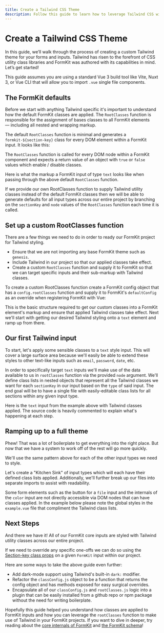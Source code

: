 ```yaml
---
title: Create a Tailwind CSS Theme
description: Follow this guide to learn how to leverage Tailwind CSS with your FormKit forms and inputs
---
```


# Create a Tailwind CSS Theme

In this guide, we’ll walk through the process of creating a custom Tailwind theme for your forms and inputs. Tailwind has risen to the forefront of CSS utility class libraries and FormKit was authored with its capabilities in mind. Let’s get started!

<callout type="tip" label="SFC Build tool">
This guide assumes you are using a standard Vue 3 build tool like Vite, Nuxt 3, or Vue CLI that will allow you to import <code>.vue</code> single file components.
</callout>

## The FormKit defaults

Before we start with anything Tailwind specific it's important to understand how the default FormKit classes are applied. The `RootClasses` function is responsible for the assignment of bases classes to all FormKit elements — including all nested and wrapping markup.

The default `RootClasses` function is minimal and generates a `formkit-${section-key}` class for every DOM element within a FormKit input. It looks like this:

<example
  file="/_content/examples/guides/tailwind-theme/default-root-classes/formkit.config.js"
  mode="editor"
  :editable="false">
</example>

The `RootClasses` function is called for every DOM node within a FormKit component and expects a return value of an object with `true` or `false` values which enable / disable classes.

Here is what the markup a FormKit input of type `text` looks like when passing through the above default `RootClasses` function.

<example
  file="/_content/examples/guides/tailwind-theme/default-root-classes/default-text-input.vue"
  tabs="html"
  layout="column">
</example>

If we provide our own RootClasses function to supply Tailwind utility classes instead of the default FormKit classes then we will be able to generate defaults for all input types across our entire project by branching on the `sectionKey` and `node` values of the `RootClasses` function each time it is called.

## Set up a custom RootClasses function

There are a few things we need to do in order to ready our FormKit project for Tailwind styling.

- Ensure that we are not importing any base FormKit theme such as `genesis`.
- Include Tailwind in our project so that our applied classes take effect.
- Create a custom `RootClasses` function and supply it to FormKit so that we can target specific inputs and their sub-markup with Tailwind classes.

To create a custom RootClasses function create a FormKit config object that has a `config.rootClasses` function and supply it to FormKit's `defaultConfig` as an override when registering FormKit with Vue:

<example
  :file="[
    '/_content/examples/guides/tailwind-theme/custom-root-classes/app.js',
    '/_content/examples/guides/tailwind-theme/custom-root-classes/formkit.config.js',
    '/_content/examples/guides/tailwind-theme/custom-root-classes/tailwind.config.js'
  ]"
  mode="editor"
  init-file-tab="app.js"
  :editable="false"></example>

This is the basic structure required to get our custom classes into a FormKit element's markup and ensure that applied Tailwind classes take effect. Next we'll start with getting our desired Tailwind styling onto a `text` element and ramp up from there.

## Our first Tailwind input

To start, let's apply some sensible classes to a `text` style input. This will cover a large surface area because we'll easily be able to extend these styles to other text-like inputs such as `email`, `password`, `date`, etc.

In order to specifically target `text` inputs we'll make use of the data available to us in `rootClasses` function via the provided `node` argument. We'll define class lists in nested objects that represent all the Tailwind classes we want for each `sectionKey` in our input based on the `type` of said input. The end goal will be to have a single file with easily-editable class lists for all sections within any given input type.

Here is the `text` input from the example above with Tailwind classes applied. The source code is heavily commented to explain what's happening at each step.

<example
  :file="[
    '/_content/examples/guides/tailwind-theme/tailwind-text-input/example.vue',
    '/_content/examples/guides/tailwind-theme/tailwind-text-input/formkit.config.js',
    '/_content/examples/guides/tailwind-theme/tailwind-text-input/rootClasses.js',
  ]"
  init-file-tab="rootClasses.js"
  css-framework="tailwind"
  layout="column"
  :editable="true"></example>

## Ramping up to a full theme

Phew! That was a lot of boilerplate to get everything into the right place. But now that we have a system to work off of the rest will go more quickly.

We'll use the same pattern above for each of the other input types we need to style.

Let's create a "Kitchen Sink" of input types which will each have their defined class lists applied. Additionally, we'll further break up our files into separate imports to assist with readability.

<callout type="warning" label="Tailwind and Pseudo-elements">
Some form elements such as the button for a <code>file</code> input and the internals of the <code>color</code> input are not directly accessible via DOM nodes that can have classes applied. In the example below please note the global styles in the <code>example.vue</code> file that compliment the Tailwind class lists.
</callout>

<example
  :file="[
    '/_content/examples/guides/tailwind-theme/tailwind-theme/example.vue',
    '/_content/examples/guides/tailwind-theme/tailwind-theme/formkit.config.js',
    '/_content/examples/guides/tailwind-theme/tailwind-theme/rootClasses.js',
    '/_content/examples/guides/tailwind-theme/tailwind-theme/classConfig.js',
  ]"
  init-file-tab="classConfig.js"
  css-framework="tailwind"
  layout="auto"
  :editable="true"></example>

## Next Steps

And there we have it! All of our FormKit core inputs are styled with Tailwind utility classes across our entire project.

If we need to override any specific one-offs we can do so using the [Section-key class props](/essentials/styling#section-key-class-props) on a given `FormKit` input within our project.

Here are some ways to take the above guide even further:

- Add dark-mode support using Tailwind's built-in `dark:` modifier.
- Refactor the `classConfig.js` object to be a function that returns the config object and has methods exposed for easy surgical overrides.
- Encapsulate all of our `classConfig.js` and `rootClasses.js` logic into a plugin that can be easily installed from a github repo or npm package without the need for writing boilerplate.

Hopefully this guide helped you understand how classes are applied to FormKit inputs and how you can leverage the `rootClasses` function to make use of Tailwind in your FormKit projects. If you want to dive in deeper, try reading about the [core internals of FormKit](/advanced/core) and [the FormKit schema](/advanced/schema)!

<cta label="Want more? Start by reading about FormKit core." button="Dig deeper" href="/advanced/core"></cta>


